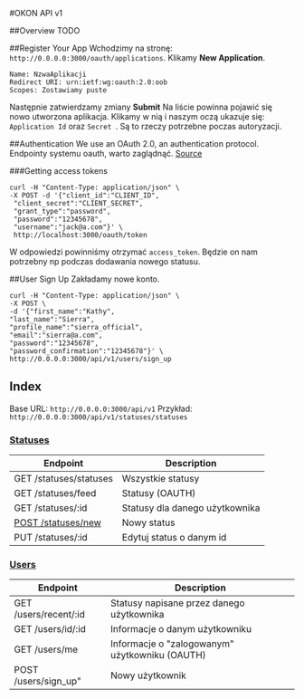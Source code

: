 #OKON API v1

##Overview
TODO

##Register Your App
Wchodzimy na stronę: `http://0.0.0.0:3000/oauth/applications`. Klikamy **New Application**.
```
Name: NzwaAplikacji
Redirect URI: urn:ietf:wg:oauth:2.0:oob
Scopes: Zostawiamy puste
```
Następnie zatwierdzamy zmiany **Submit**
Na liście powinna pojawić się nowo utworzona aplikacja. Klikamy w nią i naszym oczą ukazuje się: `Application Id` oraz `Secret `. Są to rzeczy potrzebne poczas autoryzacji.

##Authentication
We use an OAuth 2.0, an authentication protocol.
Endpointy systemu oauth, warto zaglądnąć. [Source](https://github.com/doorkeeper-gem/doorkeeper/wiki/api-endpoint-descriptions-and-examples)

###Getting access tokens

```
curl -H "Content-Type: application/json" \
-X POST -d '{"client_id":"CLIENT_ID",
 "client_secret":"CLIENT_SECRET",
 "grant_type":"password",
 "password":"12345678",
 "username":"jack@a.com"}' \
 http://localhost:3000/oauth/token
```
W odpowiedzi powinniśmy otrzymać `access_token`. Będzie on nam potrzebny np podczas dodawania nowego statusu.

##User Sign Up
Zakładamy nowe konto.
```
curl -H "Content-Type: application/json" \
-X POST \
-d '{"first_name":"Kathy",
"last_name":"Sierra",
"profile_name":"sierra_official",
"email":"sierra@a.com",
"password":"12345678",
"password_confirmation":"12345678"}' \
http://0.0.0.0:3000/api/v1/users/sign_up
```
## Index

Base URL: `http://0.0.0.0:3000/api/v1`
Przykład: `http://0.0.0.0:3000/api/v1/statuses/statuses`

### [Statuses](/)
| Endpoint | Description |
| ---- | --------------- |
| GET /statuses/statuses | Wszystkie statusy|
| GET /statuses/feed | Statusy (OAUTH)|
| GET /statuses/:id| Statusy dla danego użytkownika|
| [POST /statuses/new](/v1_resources/statuses.md) | Nowy status|
| PUT /statuses/:id | Edytuj status o danym id |

### [Users](/)
| Endpoint | Description |
| ---- | --------------- |
| GET /users/recent/:id |Statusy napisane przez danego użytkownika|
| GET /users/id/:id|Informacje o danym użytkowniku|
| GET /users/me|Informacje o "zalogowanym" użytkowniku (OAUTH)|
| POST /users/sign_up" | Nowy użytkownik|



